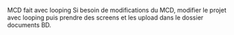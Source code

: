 MCD fait avec looping
Si besoin de modifications du MCD, modifier le projet avec looping puis prendre des screens et les upload dans le dossier documents BD.
